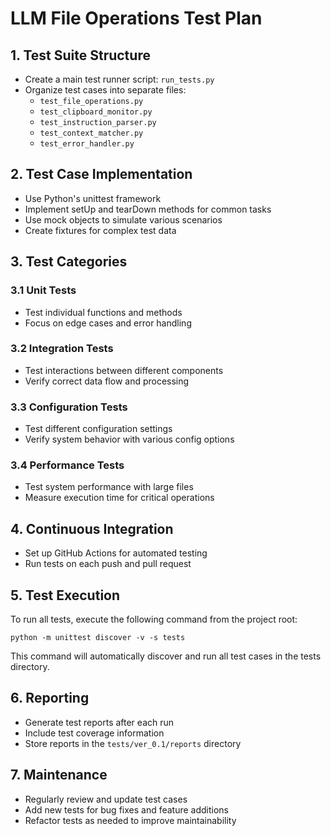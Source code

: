 # LLM File Operations Test Plan

## 1. Test Suite Structure

- Create a main test runner script: `run_tests.py`
- Organize test cases into separate files:
  - `test_file_operations.py`
  - `test_clipboard_monitor.py`
  - `test_instruction_parser.py`
  - `test_context_matcher.py`
  - `test_error_handler.py`

## 2. Test Case Implementation

- Use Python's unittest framework
- Implement setUp and tearDown methods for common tasks
- Use mock objects to simulate various scenarios
- Create fixtures for complex test data

## 3. Test Categories

### 3.1 Unit Tests
- Test individual functions and methods
- Focus on edge cases and error handling

### 3.2 Integration Tests
- Test interactions between different components
- Verify correct data flow and processing

### 3.3 Configuration Tests
- Test different configuration settings
- Verify system behavior with various config options

### 3.4 Performance Tests
- Test system performance with large files
- Measure execution time for critical operations

## 4. Continuous Integration

- Set up GitHub Actions for automated testing
- Run tests on each push and pull request

## 5. Test Execution

To run all tests, execute the following command from the project root:

```
python -m unittest discover -v -s tests
```

This command will automatically discover and run all test cases in the tests directory.

## 6. Reporting

- Generate test reports after each run
- Include test coverage information
- Store reports in the `tests/ver_0.1/reports` directory

## 7. Maintenance

- Regularly review and update test cases
- Add new tests for bug fixes and feature additions
- Refactor tests as needed to improve maintainability
